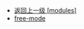 - [返回上一级 [modules]](page/web前端/工具库/Swiper/swiper-8.4.7/swiper/modules/)
- [free-mode](page/web前端/工具库/Swiper/swiper-8.4.7/swiper/modules/free-mode/)
